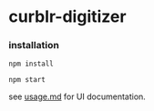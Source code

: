 # curblr-digitizer

### installation

`npm install`

`npm start`

see [usage.md](https://github.com/sharedstreets/curblr-digitizer/blob/master/usage.md) for UI documentation.